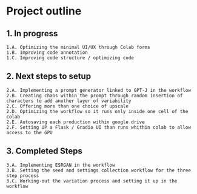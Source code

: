 # Project outline

  ## 1. In progress
    1.A. Optimizing the minimal UI/UX through Colab forms 
    1.B. Improving code annotation
    1.C. Improving code structure / optimizing code

  ## 2. Next steps to setup

    2.A. Implementing a prompt generator linked to GPT-J in the workflow
    2.B. Creating chaos within the prompt through random insertion of characters to add another layer of variability
    2.C. Offering more than one choice of upscale
    2.D. Optimizing the workflow so it runs only inside one cell of the colab
    2.E. Autosaving each production within google drive
    2.F. Setting UP a Flask / Gradio UI than runs whithin colab to allow access to the GPU


  ## 3. Completed Steps
    3.A. Implementing ESRGAN in the workflow
    3.B. Setting the seed and settings collection workflow for the three step process
    3.C. Working-out the variation process and setting it up in the workflow
